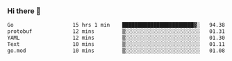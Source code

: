 ### Hi there 👋

<!--
**yeya24/yeya24** is a ✨ _special_ ✨ repository because its `README.md` (this file) appears on your GitHub profile.

Here are some ideas to get you started:

- 🔭 I’m currently working on ...
- 🌱 I’m currently learning ...
- 👯 I’m looking to collaborate on ...
- 🤔 I’m looking for help with ...
- 💬 Ask me about ...
- 📫 How to reach me: ...
- 😄 Pronouns: ...
- ⚡ Fun fact: ...
-->

<!--START_SECTION:waka-->

```txt
Go                   15 hrs 1 min    ███████████████████████▓░   94.38 %
protobuf             12 mins         ▒░░░░░░░░░░░░░░░░░░░░░░░░   01.31 %
YAML                 12 mins         ▒░░░░░░░░░░░░░░░░░░░░░░░░   01.30 %
Text                 10 mins         ▒░░░░░░░░░░░░░░░░░░░░░░░░   01.11 %
go.mod               10 mins         ▒░░░░░░░░░░░░░░░░░░░░░░░░   01.08 %
```

<!--END_SECTION:waka-->
